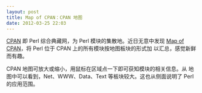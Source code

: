 ```yaml
---
layout: post
title: Map of CPAN：CPAN 地图
date: 2012-03-25 22:03
---
```


[CPAN][1] 即 Perl 综合典藏网，为 Perl 模块的集散地。近日无意中发现
[Map of CPAN][2]，将 Perl 位于 CPAN 上的所有模块按地图板块的形式加
以汇总，感觉新鲜而有趣。<!--more--> 

CPAN 地图可放大或缩小，用鼠标在区域点一下即可获知模块的相关信息。从
地图中可以看到，Net、WWW、Data、Text 等板块较大。这也从侧面说明了
Perl 的应用范围。

[1]: http://www.cpan.org
[2]: http://mapofcpan.org
